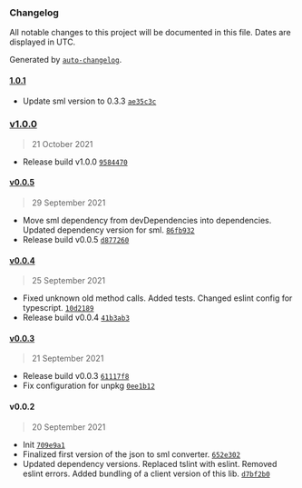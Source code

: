 ### Changelog

All notable changes to this project will be documented in this file. Dates are displayed in UTC.

Generated by [`auto-changelog`](https://github.com/CookPete/auto-changelog).

#### [1.0.1](https://github.com/GELight/json2sml/compare/v1.0.0...1.0.1)

- Update sml version to 0.3.3 [`ae35c3c`](https://github.com/GELight/json2sml/commit/ae35c3cd2fd05084f9ac1f0215e337e09ae3cfad)

### [v1.0.0](https://github.com/GELight/json2sml/compare/v0.0.5...v1.0.0)

> 21 October 2021

- Release build v1.0.0 [`9584470`](https://github.com/GELight/json2sml/commit/95844703c8864addaf68793199f4c7ca8f7aecbc)

#### [v0.0.5](https://github.com/GELight/json2sml/compare/v0.0.4...v0.0.5)

> 29 September 2021

- Move sml dependency from devDependencies into dependencies. Updated dependency version for sml. [`86fb932`](https://github.com/GELight/json2sml/commit/86fb932fe01649f5e765436bbabd53a3a417c399)
- Release build v0.0.5 [`d877260`](https://github.com/GELight/json2sml/commit/d877260d758ce3a19937effca286393033b226b9)

#### [v0.0.4](https://github.com/GELight/json2sml/compare/v0.0.3...v0.0.4)

> 25 September 2021

- Fixed unknown old method calls. Added tests. Changed eslint config for typescript. [`10d2189`](https://github.com/GELight/json2sml/commit/10d2189a5e399043d7d9e6c3a5e1d9d49d84c104)
- Release build v0.0.4 [`41b3ab3`](https://github.com/GELight/json2sml/commit/41b3ab3033b0d9fa88f3a6b06def2840d751e77c)

#### [v0.0.3](https://github.com/GELight/json2sml/compare/v0.0.2...v0.0.3)

> 21 September 2021

- Release build v0.0.3 [`61117f8`](https://github.com/GELight/json2sml/commit/61117f8da80e0f3a854a4cb4da0b901a1422fc7c)
- Fix configuration for unpkg [`0ee1b12`](https://github.com/GELight/json2sml/commit/0ee1b12802dc3eee7f2cc8b69bb7ecdf8d21951a)

#### v0.0.2

> 20 September 2021

- Init [`709e9a1`](https://github.com/GELight/json2sml/commit/709e9a1ce0d7e94983eed0af6bef4029699fbd94)
- Finalized first version of the json to sml converter. [`652e302`](https://github.com/GELight/json2sml/commit/652e302bf7a7c2a361575298c74e9bc3f9bb9a2f)
- Updated dependency versions. Replaced tslint with eslint. Removed eslint errors. Added bundling of a client version of this lib. [`d7bf2b0`](https://github.com/GELight/json2sml/commit/d7bf2b0dc4d8d43c3bd6d68e3ff1cc197de7e8a9)
